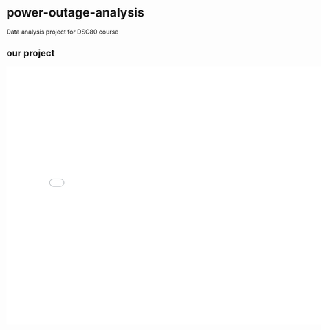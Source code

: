 # power-outage-analysis
Data analysis project for DSC80 course
## our project
<iframe src="assets/Year_plot.html" width=800 height=600 frameBorder=0></iframe>

